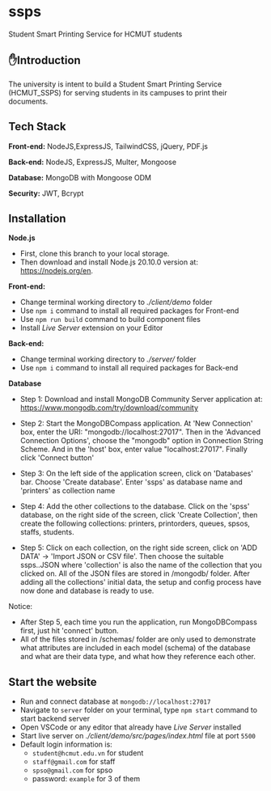 # ssps
Student Smart Printing Service for HCMUT students

## ✋Introduction
The university is intent to build a Student Smart Printing Service (HCMUT_SSPS) for serving 
students in its campuses to print their documents.

## Tech Stack

**Front-end:** NodeJS,ExpressJS, TailwindCSS, jQuery, PDF.js

**Back-end:** NodeJS, ExpressJS, Multer, Mongoose

**Database:** MongoDB with Mongoose ODM

**Security:** JWT, Bcrypt


## Installation
**Node.js**
  - First, clone this branch to your local storage. 
  - Then download and install Node.js 20.10.0 version at: https://nodejs.org/en.

**Front-end:** 
  - Change terminal working directory to *./client/demo* folder
  - Use `npm i` command to install all required packages for Front-end
  - Use `npm run build` command to build component files
  - Install *Live Server* extension on your Editor

**Back-end:**
  - Change terminal working directory to *./server/* folder
  - Use `npm i` command to install all required packages for Back-end

**Database**
  - Step 1: Download and install MongoDB Community Server application at: https://www.mongodb.com/try/download/community
  
  - Step 2: Start the MongoDBCompass application. At 'New Connection' box, enter the URI: "mongodb://localhost:27017". Then in the 'Advanced Connection Options', choose the "mongodb" option in Connection String Scheme. And in the 'host' box, enter value "localhost:27017". Finally click 'Connect button'
  
  - Step 3: On the left side of the application screen, click on 'Databases' bar. Choose 'Create database'. Enter 'ssps' as database name and 'printers' as collection name
  
  - Step 4: Add the other collections to the database. Click on the 'spss' database, on the right side of the screen, click 'Create Collection', then create the following collections: printers, printorders, queues, spsos, staffs, students.
  
  - Step 5: Click on each collection, on the right side screen, click on 'ADD DATA' -> 'Import JSON or CSV file'. Then choose the suitable ssps.<colection>.JSON where 'collection' is also the name of the collection that you clicked on. All of the JSON files are stored in /mongodb/ folder. After adding all the collections' initial data, the setup and config process have now done and database is ready to use.

Notice: 
- After Step 5, each time you run the application, run MongoDBCompass first, just hit 'connect' button.
- All of the files stored in /schemas/ folder are only used to demonstrate what attributes are included in each model (schema) of the database and what are their data type, and what how they reference each other.


## Start the website
- Run and connect database at `mongodb://localhost:27017`
- Navigate to `server` folder on your terminal, type `npm start` command to start backend server
- Open VSCode or any editor that already have *Live Server* installed
- Start live server on *./client/demo/src/pages/index.html* file at port `5500`
- Default login information is:
  - `student@hcmut.edu.vn` for student
  - `staff@gmail.com` for staff
  - `spso@gmail.com` for spso
  - password: `example` for 3 of them


